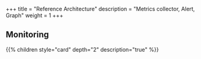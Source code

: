 +++
title = "Reference Architecture"
description = "Metrics collector, Alert, Graph"
weight = 1
+++
## Monitoring

{{% children style="card" depth="2"  description="true" %}}
